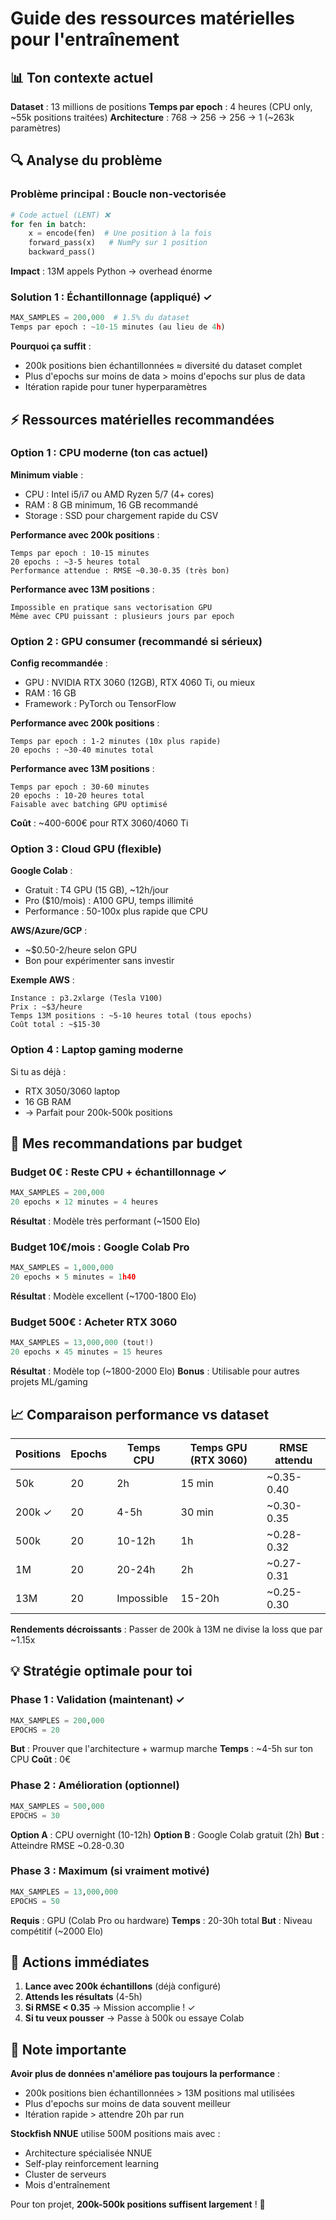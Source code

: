 # Guide des ressources matérielles pour l'entraînement

## 📊 Ton contexte actuel

**Dataset** : 13 millions de positions
**Temps par epoch** : 4 heures (CPU only, ~55k positions traitées)
**Architecture** : 768 → 256 → 256 → 1 (~263k paramètres)

## 🔍 Analyse du problème

### Problème principal : **Boucle non-vectorisée**
```python
# Code actuel (LENT) ❌
for fen in batch:
    x = encode(fen)  # Une position à la fois
    forward_pass(x)   # NumPy sur 1 position
    backward_pass()
```

**Impact** : 13M appels Python → overhead énorme

### Solution 1 : **Échantillonnage (appliqué)** ✓
```python
MAX_SAMPLES = 200,000  # 1.5% du dataset
Temps par epoch : ~10-15 minutes (au lieu de 4h)
```

**Pourquoi ça suffit** :
- 200k positions bien échantillonnées ≈ diversité du dataset complet
- Plus d'epochs sur moins de data > moins d'epochs sur plus de data
- Itération rapide pour tuner hyperparamètres

## ⚡ Ressources matérielles recommandées

### **Option 1 : CPU moderne (ton cas actuel)**

**Minimum viable** :
- CPU : Intel i5/i7 ou AMD Ryzen 5/7 (4+ cores)
- RAM : 8 GB minimum, 16 GB recommandé
- Storage : SSD pour chargement rapide du CSV

**Performance avec 200k positions** :
```
Temps par epoch : 10-15 minutes
20 epochs : ~3-5 heures total
Performance attendue : RMSE ~0.30-0.35 (très bon)
```

**Performance avec 13M positions** :
```
Impossible en pratique sans vectorisation GPU
Même avec CPU puissant : plusieurs jours par epoch
```

### **Option 2 : GPU consumer (recommandé si sérieux)**

**Config recommandée** :
- GPU : NVIDIA RTX 3060 (12GB), RTX 4060 Ti, ou mieux
- RAM : 16 GB
- Framework : PyTorch ou TensorFlow

**Performance avec 200k positions** :
```
Temps par epoch : 1-2 minutes (10x plus rapide)
20 epochs : ~30-40 minutes total
```

**Performance avec 13M positions** :
```
Temps par epoch : 30-60 minutes
20 epochs : 10-20 heures total
Faisable avec batching GPU optimisé
```

**Coût** : ~400-600€ pour RTX 3060/4060 Ti

### **Option 3 : Cloud GPU (flexible)**

**Google Colab** :
- Gratuit : T4 GPU (15 GB), ~12h/jour
- Pro ($10/mois) : A100 GPU, temps illimité
- Performance : 50-100x plus rapide que CPU

**AWS/Azure/GCP** :
- ~$0.50-2/heure selon GPU
- Bon pour expérimenter sans investir

**Exemple AWS** :
```
Instance : p3.2xlarge (Tesla V100)
Prix : ~$3/heure
Temps 13M positions : ~5-10 heures total (tous epochs)
Coût total : ~$15-30
```

### **Option 4 : Laptop gaming moderne**

Si tu as déjà :
- RTX 3050/3060 laptop
- 16 GB RAM
- → Parfait pour 200k-500k positions

## 🎯 Mes recommandations par budget

### **Budget 0€ : Reste CPU + échantillonnage** ✓
```python
MAX_SAMPLES = 200,000
20 epochs × 12 minutes = 4 heures
```
**Résultat** : Modèle très performant (~1500 Elo)

### **Budget 10€/mois : Google Colab Pro**
```python
MAX_SAMPLES = 1,000,000
20 epochs × 5 minutes = 1h40
```
**Résultat** : Modèle excellent (~1700-1800 Elo)

### **Budget 500€ : Acheter RTX 3060**
```python
MAX_SAMPLES = 13,000,000 (tout!)
20 epochs × 45 minutes = 15 heures
```
**Résultat** : Modèle top (~1800-2000 Elo)
**Bonus** : Utilisable pour autres projets ML/gaming

## 📈 Comparaison performance vs dataset

| Positions | Epochs | Temps CPU | Temps GPU (RTX 3060) | RMSE attendu |
|-----------|--------|-----------|---------------------|--------------|
| 50k       | 20     | 2h        | 15 min              | ~0.35-0.40   |
| 200k ✓    | 20     | 4-5h      | 30 min              | ~0.30-0.35   |
| 500k      | 20     | 10-12h    | 1h                  | ~0.28-0.32   |
| 1M        | 20     | 20-24h    | 2h                  | ~0.27-0.31   |
| 13M       | 20     | Impossible| 15-20h              | ~0.25-0.30   |

**Rendements décroissants** : Passer de 200k à 13M ne divise la loss que par ~1.15x

## 💡 Stratégie optimale pour toi

### **Phase 1 : Validation (maintenant)** ✓
```python
MAX_SAMPLES = 200,000
EPOCHS = 20
```
**But** : Prouver que l'architecture + warmup marche
**Temps** : ~4-5h sur ton CPU
**Coût** : 0€

### **Phase 2 : Amélioration (optionnel)**
```python
MAX_SAMPLES = 500,000
EPOCHS = 30
```
**Option A** : CPU overnight (10-12h)
**Option B** : Google Colab gratuit (2h)
**But** : Atteindre RMSE ~0.28-0.30

### **Phase 3 : Maximum (si vraiment motivé)**
```python
MAX_SAMPLES = 13,000,000
EPOCHS = 50
```
**Requis** : GPU (Colab Pro ou hardware)
**Temps** : 20-30h total
**But** : Niveau compétitif (~2000 Elo)

## 🚀 Actions immédiates

1. **Lance avec 200k échantillons** (déjà configuré)
2. **Attends les résultats** (4-5h)
3. **Si RMSE < 0.35** → Mission accomplie ! ✓
4. **Si tu veux pousser** → Passe à 500k ou essaye Colab

## 📝 Note importante

**Avoir plus de données n'améliore pas toujours la performance** :
- 200k positions bien échantillonnées > 13M positions mal utilisées
- Plus d'epochs sur moins de data souvent meilleur
- Itération rapide > attendre 20h par run

**Stockfish NNUE** utilise 500M positions mais avec :
- Architecture spécialisée NNUE
- Self-play reinforcement learning
- Cluster de serveurs
- Mois d'entraînement

Pour ton projet, **200k-500k positions suffisent largement** ! 🎯
